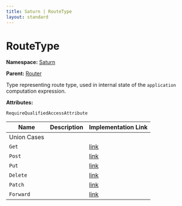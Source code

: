 ```yaml
---
title: Saturn | RouteType
layout: standard
---
```


# RouteType

**Namespace:** [Saturn](./saturn.html)

**Parent:** [Router](./saturn-router.html)

Type representing route type, used in internal state of the `application` computation expression.

**Attributes:**

`RequireQualifiedAccessAttribute`

| Name        | Description | Implementation Link                                                                       |
|-------------|-------------|-------------------------------------------------------------------------------------------|
| Union Cases |             |                                                                                           |
| `Get`       |             | [link](https://github.com/SaturnFramework/Saturn/tree/master/src/Saturn/Router.fs#L17-17) |
| `Post`      |             | [link](https://github.com/SaturnFramework/Saturn/tree/master/src/Saturn/Router.fs#L18-18) |
| `Put`       |             | [link](https://github.com/SaturnFramework/Saturn/tree/master/src/Saturn/Router.fs#L19-19) |
| `Delete`    |             | [link](https://github.com/SaturnFramework/Saturn/tree/master/src/Saturn/Router.fs#L20-20) |
| `Patch`     |             | [link](https://github.com/SaturnFramework/Saturn/tree/master/src/Saturn/Router.fs#L21-21) |
| `Forward`   |             | [link](https://github.com/SaturnFramework/Saturn/tree/master/src/Saturn/Router.fs#L22-22) |
